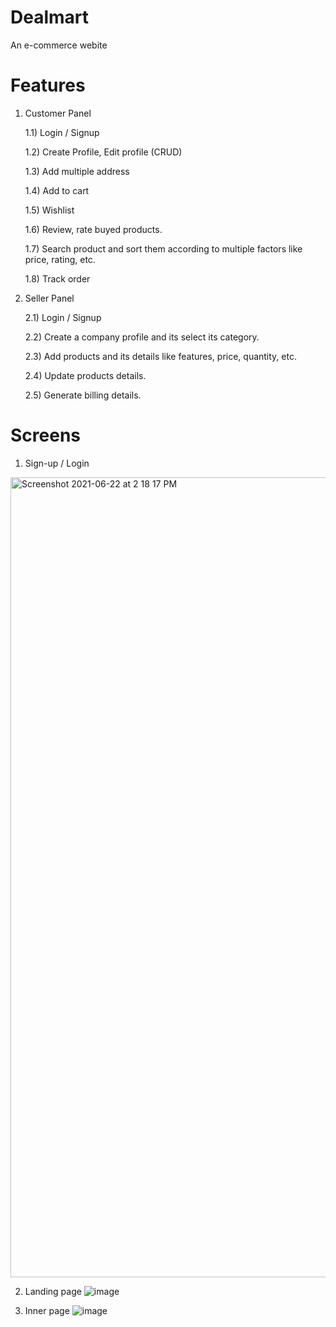 # Dealmart
An e-commerce webite
# Features
1) Customer Panel

   1.1) Login / Signup
   
   1.2) Create Profile, Edit profile (CRUD)
   
   1.3) Add multiple address
   
   1.4) Add to cart
   
   1.5) Wishlist
   
   1.6) Review, rate buyed products.
   
   1.7) Search product and sort them according to multiple factors like price, rating, etc. 
   
   1.8) Track order

2) Seller Panel

   2.1) Login / Signup
   
   2.2) Create a company profile and its select its category.
   
   2.3) Add products and its details like features, price, quantity, etc.
   
   2.4) Update products details.
   
   2.5) Generate billing details.

# Screens
1) Sign-up / Login

<img width="1280" alt="Screenshot 2021-06-22 at 2 18 17 PM" src="https://user-images.githubusercontent.com/40461158/122894588-f5440c80-d364-11eb-841d-d975a41090f0.png">

2) Landing page
   ![image](https://user-images.githubusercontent.com/40461158/122898223-54efe700-d368-11eb-8918-7d56128bd892.png)

4) Inner page
![image](https://user-images.githubusercontent.com/40461158/122896318-941d3880-d366-11eb-95db-f428a5c17132.png)

